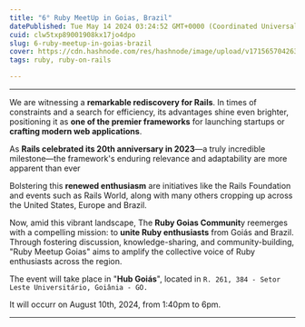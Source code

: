 ```yaml
---
title: "6° Ruby MeetUp in Goias, Brazil"
datePublished: Tue May 14 2024 03:24:52 GMT+0000 (Coordinated Universal Time)
cuid: clw5txp89001908kx17jo4dpo
slug: 6-ruby-meetup-in-goias-brazil
cover: https://cdn.hashnode.com/res/hashnode/image/upload/v1715657042631/d1d14159-b2eb-4bc9-9a0a-991a698933f5.png
tags: ruby, ruby-on-rails

---
```


---

We are witnessing a **remarkable rediscovery for Rails**. In times of constraints and a search for efficiency, its advantages shine even brighter, positioning it as **one of the premier frameworks** for launching startups or **crafting modern web applications**.

As **Rails celebrated its 20th anniversary in 2023**—a truly incredible milestone—the framework's enduring relevance and adaptability are more apparent than ever  

Bolstering this **renewed enthusiasm** are initiatives like the Rails Foundation and events such as Rails World, along with many others cropping up across the United States, Europe and Brazil.

  
Now, amid this vibrant landscape, The **Ruby Goias Communit**y reemerges with a compelling mission: to **unite Ruby enthusiasts** from Goiás and Brazil. Through fostering discussion, knowledge-sharing, and community-building, "Ruby Meetup Goias" aims to amplify the collective voice of Ruby enthusiasts across the region.

The event will take place in "**Hub Goiás**", located in `R. 261, 384 - Setor Leste Universitário, Goiânia - GO.`

It will occurr on August 10th, 2024, from 1:40pm to 6pm.

---